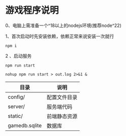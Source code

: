 # 游戏程序说明

0、电脑上需准备一个^18以上的nodejs环境(推荐node\^22)

 1、首次启动时先安装依赖，依赖正常来说安装一次就行

```
npm i
```

2 、启动服务

```
npm run start

nohup npm run start > out.log 2>&1 &
```

|目录|说明|
|-|-|
|config/|配置文件目录|
|server/|服务端代码|
|static/|前端静态资源|
|gamedb.sqlite|数据库|
